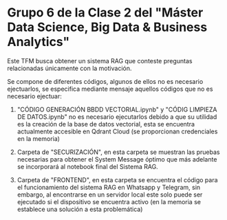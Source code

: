 # Grupo 6 de la Clase 2 del "Máster Data Science, Big Data & Business Analytics"

Este TFM busca obtener un sistema RAG que conteste preguntas relacionadas únicamente con la motivación. 

Se compone de diferentes códigos, algunos de ellos no es necesario ejectuarlos, se especifica mediante mensaje aquellos códigos que no es necesario ejectuar: 
    
1) "CÓDIGO GENERACIÓN BBDD VECTORIAL.ipynb" y "CÓDIG LIMPIEZA DE DATOS.ipynb" no es necesario ejecutarlos debido a que su utilidad es la creación de la base de datos vectorial, esta se encuentra actualmente accesible en Qdrant Cloud (se proporcionan credenciales en la memoria)
    
2) Carpeta de "SECURIZACIÓN", en esta carpeta se muestran las pruebas necesarias para obtener el System Message óptimo que más adelante se incorporará al notebook final del Sistema RAG.

3) Carpeta de "FRONTEND", en esta carpeta se encuentra el código para el funcionamiento del sistema RAG en Whatsapp y Telegram, sin embargo, al encontrarse en un servidor local este solo puede ser ejecutado si el dispositivo se encuentra activo (en la memoria se establece una solución a esta problemática)